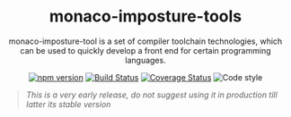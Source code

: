 <h1 align="center">monaco-imposture-tools</h1>

<div align="center">

monaco-imposture-tool is a set of compiler toolchain technologies, which can be used to quickly develop a front end for certain programming languages.

[![npm version](https://img.shields.io/npm/v/@monaco-imposture-tools/core.svg)](https://www.npmjs.com/package/@monaco-imposture-tools/core)
[![Build Status](https://app.travis-ci.com/albertleigh/monaco-imposture-tools.svg?branch=main)](https://app.travis-ci.com/albertleigh/monaco-imposture-tools)
[![Coverage Status](https://coveralls.io/repos/github/albertleigh/monaco-imposture-tools/badge.svg)](https://coveralls.io/github/albertleigh/monaco-imposture-tools)
![Code style](https://img.shields.io/badge/code_style-prettier-ff69b4.svg)
</div>

> *This is a very early release, do not suggest using it in production till latter its stable version*